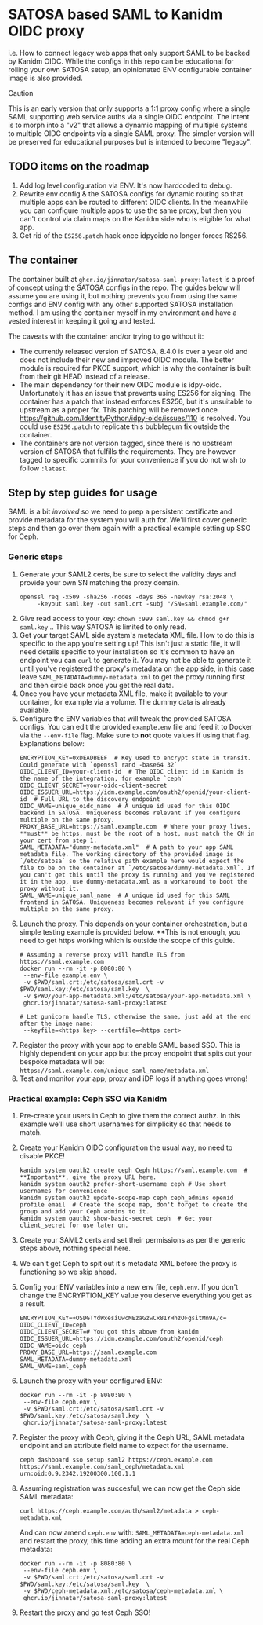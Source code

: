# SATOSA based SAML to Kanidm OIDC proxy

i.e. How to connect legacy web apps that only support SAML to be backed by Kanidm OIDC. While the configs in this repo can be educational for rolling your own SATOSA setup, an opinionated ENV configurable container image is also provided.

> [!CAUTION]
> This is an early version that only supports a 1:1 proxy config where a single SAML supporting web service auths via a single OIDC endpoint.
> The intent is to morph into a "v2" that allows a dynamic mapping of multiple systems to multiple OIDC endpoints via a single SAML proxy. The simpler version will be preserved for educational purposes but is intended to become "legacy".

## TODO items on the roadmap
1. Add log level configuration via ENV. It's now hardcoded to debug.
2. Rewrite env config & the SATOSA configs for dynamic routing so that multiple apps can be routed to different OIDC clients. In the meanwhile you can configure multiple apps to use the same proxy, but then you can't control via claim maps on the Kanidm side who is eligible for what app.
3. Get rid of the `ES256.patch` hack once idpyoidc no longer forces RS256.

## The container

The container built at `ghcr.io/jinnatar/satosa-saml-proxy:latest` is a proof of concept using the SATOSA configs in the repo. The guides below will assume you are using it, but nothing prevents you from using the same configs and ENV config with any other supported SATOSA installation method. I am using the container myself in my environment and have a vested interest in keeping it going and tested.

The caveats with the container and/or trying to go without it:
- The currently released version of SATOSA, 8.4.0 is over a year old and does not include their new and improved OIDC module. The better module is required for PKCE support, which is why the container is built from their git HEAD instead of a release.
- The main dependency for their new OIDC module is idpy-oidc. Unfortunately it has an issue that prevents using ES256 for signing. The container has a patch that instead enforces ES256, but it's unsuitable to upstream as a proper fix. This patching will be removed once https://github.com/IdentityPython/idpy-oidc/issues/110 is resolved. You could use `ES256.patch` to replicate this bubblegum fix outside the container.
- The containers are not version tagged, since there is no upstream version of SATOSA that fulfills the requirements. They are however tagged to specific commits for your convenience if you do not wish to follow `:latest`.

## Step by step guides for usage

SAML is a bit *involved* so we need to prep a persistent certificate and provide metadata for the system you will auth for. We'll first cover generic steps and then go over them again with a practical example setting up SSO for Ceph.

### Generic steps
1. Generate your SAML2 certs, be sure to select the validity days and provide your own SN matching the proxy domain.
   ```shell
   openssl req -x509 -sha256 -nodes -days 365 -newkey rsa:2048 \
        -keyout saml.key -out saml.crt -subj "/SN=saml.example.com/"
   ```
1. Give read access to your key: `chown :999 saml.key && chmod g+r saml.key` .. This way SATOSA is limited to only read.
1. Get your target SAML side system's metadata XML file. How to do this is specific to the app you're setting up! This isn't just a static file, it will need details specific to your installation so it's common to have an endpoint you can `curl` to generate it. You may not be able to generate it until you've registered the proxy's metadata on the app side, in this case leave `SAML_METADATA=dummy-metadata.xml` to get the proxy running first and then circle back once you get the real data.
1. Once you have your metadata XML file, make it available to your container, for example via a volume. The dummy data is already available.
2. Configure the ENV variables that will tweak the provided SATOSA configs. You can edit the provided `example.env` file and feed it to Docker via the `--env-file` flag. Make sure to **not** quote values if using that flag. Explanations below:
   ```shell
   ENCRYPTION_KEY=0xDEADBEEF  # Key used to encrypt state in transit. Could generate with `openssl rand -base64 32`  
   OIDC_CLIENT_ID=your-client-id  # The OIDC client id in Kanidm is the name of the integration, for example `ceph`  
   OIDC_CLIENT_SECRET=your-oidc-client-secret  
   OIDC_ISSUER_URL=https://idm.example.com/oauth2/openid/your-client-id  # Full URL to the discovery endpoint  
   OIDC_NAME=unique_oidc_name  # A unique id used for this OIDC backend in SATOSA. Uniqueness becomes relevant if you configure multiple on the same proxy.  
   PROXY_BASE_URL=https://saml.example.com  # Where your proxy lives. **must** be https, must be the root of a host, must match the CN in your cert from step 1.  
   SAML_METADATA="dummy-metadata.xml"  # A path to your app SAML metadata file. The working directory of the provided image is `/etc/satosa` so the relative path example here would expect the file to be on the container at `/etc/satosa/dummy-metadata.xml`. If you can't get this until the proxy is running and you've registered it in the app, use dummy-metadata.xml as a workaround to boot the proxy without it.  
   SAML_NAME=unique_saml_name  # A unique id used for this SAML frontend in SATOSA. Uniqueness becomes relevant if you configure multiple on the same proxy.
   ```
3. Launch the proxy. This depends on your container orchestration, but a simple testing example is provided below. **This is not enough, you need to get https working which is outside the scope of this guide.
   ```shell
   # Assuming a reverse proxy will handle TLS from https://saml.example.com
   docker run --rm -it -p 8080:80 \
    --env-file example.env \
    -v $PWD/saml.crt:/etc/satosa/saml.crt -v $PWD/saml.key:/etc/satosa/saml.key  \
    -v $PWD/your-app-metadata.xml:/etc/satosa/your-app-metadata.xml \
    ghcr.io/jinnatar/satosa-saml-proxy:latest

   # Let gunicorn handle TLS, otherwise the same, just add at the end after the image name:
    --keyfile=<https key> --certfile=<https cert>
   ```
4. Register the proxy with your app to enable SAML based SSO. This is highly dependent on your app but the proxy endpoint that spits out your bespoke metadata will be: `https://saml.example.com/unique_saml_name/metadata.xml`
5. Test and monitor your app, proxy and iDP logs if anything goes wrong!

### Practical example: Ceph SSO via Kanidm
1. Pre-create your users in Ceph to give them the correct authz. In this example we'll use short usernames for simplicity so that needs to match.
1. Create your Kanidm OIDC configuration the usual way, no need to disable PKCE!
   ```
   kanidm system oauth2 create ceph Ceph https://saml.example.com  # **Important**, give the proxy URL here.
   kanidm system oauth2 prefer-short-username ceph # Use short usernames for convenience
   kanidm system oauth2 update-scope-map ceph ceph_admins openid profile email  # Create the scope map, don't forget to create the group and add your Ceph admins to it.
   kanidm system oauth2 show-basic-secret ceph  # Get your client_secret for use later on.
   ```
1. Create your SAML2 certs and set their permissions as per the generic steps above, nothing special here.
1. We can't get Ceph to spit out it's metadata XML before the proxy is functioning so we skip ahead.
1. Config your ENV variables into a new env file, `ceph.env`. If you don't change the ENCRYPTION_KEY value you deserve everything you get as a result.
   ```shell
   ENCRYPTION_KEY=+OSDGTYdWxesiUwcMEzaGzwCx81YHhzOFgsitMn9A/c=
   OIDC_CLIENT_ID=ceph
   OIDC_CLIENT_SECRET=# You got this above from kanidm
   OIDC_ISSUER_URL=https://idm.example.com/oauth2/openid/ceph
   OIDC_NAME=oidc_ceph
   PROXY_BASE_URL=https://saml.example.com
   SAML_METADATA=dummy-metadata.xml
   SAML_NAME=saml_ceph
   ```
1. Launch the proxy with your configured ENV:
   ```shell
   docker run --rm -it -p 8080:80 \
    --env-file ceph.env \
    -v $PWD/saml.crt:/etc/satosa/saml.crt -v $PWD/saml.key:/etc/satosa/saml.key  \
    ghcr.io/jinnatar/satosa-saml-proxy:latest
   ```
1. Register the proxy with Ceph, giving it the Ceph URL, SAML metadata endpoint and an attribute field name to expect for the username.
   ```shell
   ceph dashboard sso setup saml2 https://ceph.example.com https://saml.example.com/saml_ceph/metadata.xml urn:oid:0.9.2342.19200300.100.1.1
   ```
1. Assuming registration was succesful, we can now get the Ceph side SAML metadata:
   ```shell
   curl https://ceph.example.com/auth/saml2/metadata > ceph-metadata.xml
   ```
   And can now amend `ceph.env` with: `SAML_METADATA=ceph-metadata.xml` and restart the proxy, this time adding an extra mount for the real Ceph metadata:
   ```shell
   docker run --rm -it -p 8080:80 \
    --env-file ceph.env \
    -v $PWD/saml.crt:/etc/satosa/saml.crt -v $PWD/saml.key:/etc/satosa/saml.key  \
    -v $PWD/ceph-metadata.xml:/etc/satosa/ceph-metadata.xml \
    ghcr.io/jinnatar/satosa-saml-proxy:latest
    ```

1. Restart the proxy and go test Ceph SSO!
